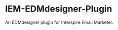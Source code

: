 IEM-EDMdesigner-Plugin
======================

An EDMdesigner plugin for Interspire Email Marketer.

